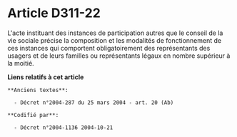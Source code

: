 # Article D311-22

L'acte instituant des instances de participation autres que le conseil de la vie sociale précise la composition et les
modalités de fonctionnement de ces instances qui comportent obligatoirement des représentants des usagers et de leurs
familles ou représentants légaux en nombre supérieur à la moitié.

**Liens relatifs à cet article**

	**Anciens textes**:

	  - Décret n°2004-287 du 25 mars 2004 - art. 20 (Ab)

	**Codifié par**:

	  - Décret n°2004-1136 2004-10-21
